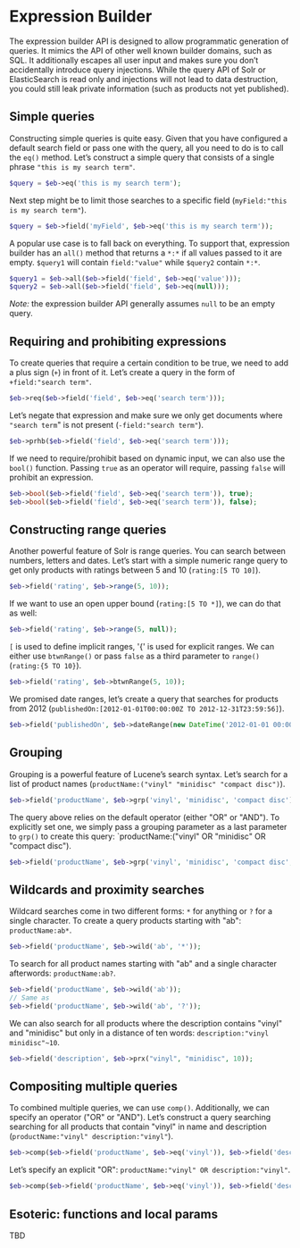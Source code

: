 # Expression Builder

The expression builder API is designed to allow programmatic generation of queries. It mimics the API of other well
known builder domains, such as SQL. It additionally escapes all user input and makes sure you don’t accidentally
introduce query injections. While the query API of Solr or ElasticSearch is read only and injections will not lead to
data destruction, you could still leak private information (such as products not yet published).

## Simple queries

Constructing simple queries is quite easy. Given that you have configured a default search field or pass one with the
query, all you need to do is to call the `eq()` method. Let’s construct a simple query that consists of a single phrase
`"this is my search term"`.

```php
$query = $eb->eq('this is my search term');
```

Next step might be to limit those searches to a specific field (`myField:"this is my search term"`).

```php
$query = $eb->field('myField', $eb->eq('this is my search term'));
```

A popular use case is to fall back on everything. To support that, expression builder has an `all()` method that returns
a `*:*` if all values passed to it are empty. `$query1` will contain `field:"value"` while `$query2` contain `*:*`.

```php
$query1 = $eb->all($eb->field('field', $eb->eq('value')));
$query2 = $eb->all($eb->field('field', $eb->eq(null)));
```

*Note:* the expression builder API generally assumes `null` to be an empty query.


## Requiring and prohibiting expressions

To create queries that require a certain condition to be true, we need to add a plus sign (`+`) in front of it. Let’s
create a query in the form of `+field:"search term"`.

```php
$eb->req($eb->field('field', $eb->eq('search term')));
```

Let’s negate that expression and make sure we only get documents where `"search term`" is not present (`-field:"search
term"`).

```php
$eb->prhb($eb->field('field', $eb->eq('search term')));
```

If we need to require/prohibit based on dynamic input, we can also use the `bool()` function. Passing `true` as an
operator will require, passing `false` will prohibit an expression.

```php
$eb->bool($eb->field('field', $eb->eq('search term')), true);
$eb->bool($eb->field('field', $eb->eq('search term')), false);
```

## Constructing range queries

Another powerful feature of Solr is range queries. You can search between numbers, letters and dates. Let’s start with a
simple numeric range query to get only products with ratings between 5 and 10 (`rating:[5 TO 10]`).

```php
$eb->field('rating', $eb->range(5, 10));
```

If we want to use an open upper bound (`rating:[5 TO *]`), we can do that as well:

```php
$eb->field('rating', $eb->range(5, null));
```

`[` is used to define implicit ranges, '{' is used for explicit ranges. We can either use `btwnRange()` or pass `false`
as a third parameter to `range()` (`rating:{5 TO 10}`).

```php
$eb->field('rating', $eb->btwnRange(5, 10));
```

We promised date ranges, let’s create a query that searches for products from 2012 (`publishedOn:[2012-01-01T00:00:00Z
TO 2012-12-31T23:59:56]`).

```php
$eb->field('publishedOn', $eb->dateRange(new DateTime('2012-01-01 00:00:00'), new DateTime('2012-12-31 23:59:59')));
```

## Grouping

Grouping is a powerful feature of Lucene’s search syntax. Let’s search for a list of product names
(`productName:("vinyl" "minidisc" "compact disc")`).

```php
$eb->field('productName', $eb->grp('vinyl', 'minidisc', 'compact disc'));
```

The query above relies on the default operator (either "OR" or "AND"). To explicitly set one, we simply pass a grouping
parameter as a last parameter to `grp()` to create this query: `productName:("vinyl" OR "minidisc" OR "compact disc").

```php
$eb->field('productName', $eb->grp('vinyl', 'minidisc', 'compact disc', GroupExpression::TYPE_OR));
```

## Wildcards and proximity searches

Wildcard searches come in two different forms: `*` for anything or `?` for a single character. To create a query
products starting with "ab": `productName:ab*`.

```php
$eb->field('productName', $eb->wild('ab', '*'));
```

To search for all product names starting with "ab" and a single character afterwords: `productName:ab?`.

```php
$eb->field('productName', $eb->wild('ab'));
// Same as
$eb->field('productName', $eb->wild('ab', '?'));
```

We can also search for all products where the description contains "vinyl" and "minidisc" but only in a distance of ten
words: `description:"vinyl minidisc"~10`.

```php
$eb->field('description', $eb->prx("vinyl", "minidisc", 10));
```

## Compositing multiple queries

To combined multiple queries, we can use `comp()`. Additionally, we can specify an operator ("OR" or "AND"). Let’s
construct a query searching searching for all products that contain "vinyl" in name and description
(`productName:"vinyl" description:"vinyl"`).

```php
$eb->comp($eb->field('productName', $eb->eq('vinyl')), $eb->field('description', $eb->eq('vinyl')));
```

Let’s specify an explicit "OR": `productName:"vinyl" OR description:"vinyl"`.

```php
$eb->comp($eb->field('productName', $eb->eq('vinyl')), $eb->field('description', $eb->eq('vinyl')), CompositeExpression::TYPE_OR);
```

## Esoteric: functions and local params

TBD
